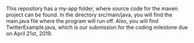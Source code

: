 This repository has a my-app folder, where source code for the maven project can be found. In the directory src/main/java, you will find the main.java file where the program will run off. Also, you will find TwitterExample.java, which is our submission for the coding milestone due on April 21st, 2019.